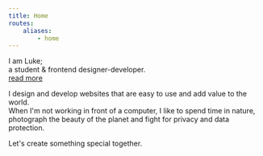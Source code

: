 ```yaml
---
title: Home
routes:
    aliases:
        - home
---
```


<div class="hero">
<p class="hero-text muted">I am Luke;</br>a student & frontend designer-developer.</br><a class="button large-button" href="/about">read more</a></p>
<div class="bottom-text">
<p>I design and develop websites that are easy to use and add value to the world.<br />When I'm not working in front of a computer, I like to spend time in nature, photograph the beauty of the planet and fight for privacy and data protection.</p>
<p class="strong grey">Let's create something special together.</p>
</div>
</div>
